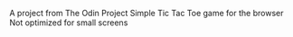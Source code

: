 A project from The Odin Project
Simple Tic Tac Toe game for the browser
Not optimized for small screens
